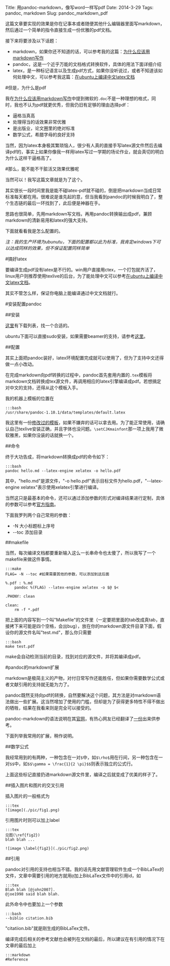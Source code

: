 Title: 用pandoc-markdown，像写word一样写pdf
Date: 2014-3-29
Tags: pandoc, markdown
Slug: pandoc_markdown_pdf

这篇文章要实现的效果是你在记事本或者随便其他什么编辑器里面写markdown，然后通过一个简单的指令直接生成一份优雅的pdf文档。

接下来将要涉及以下话题：

- markdown，如果你还不知道的话，可以参考我的这篇：[为什么应该用markdown写作]({filename}../latex/whyusemarkdown.md)
- pandoc，这是一个近乎万能的文档格式转换软件，具体的用法下面详细介绍
- latex，是一种标记语言以及生成pdf方式，如果你没听说过，或者不知道该如何处理中文，可以参考我这篇：[在ubuntu上编译中文latex文档]({filename}../latex/texchineseonlinux.md)

#但是，为什么是pdf

我在[为什么应该用markdown写作]({filename}../latex/whyusemarkdown.md)中提到微软的`.doc`不是一种理想的格式，同时，我也不认为pdf就更优秀，但我仍旧有足够的理由选择pdf：

- 逼格当真高
- 处理得当的话效果非常优雅
- 是出版业，论文圈里的绝对标准
- 数学公式，希腊字母的良好支持

当然，因为latex本身极其繁琐恼人，很少有人真的直接手写latex源文件然后去编译pdf的，事实上如果你像我一样用latex写过一学期的场论作业，就会真切的明白为什么这样干逼格高了。

#那么，能不能不干脏活又效果优雅呢

当然可以！我写这篇文章就是为了这个。

其实很长一段时间里我是能不碰latex-pdf就不碰的，倒是把markdown当成日常标准每天都在用。很难说是谁先起的意，但当我看到pandoc的时候我明白了，整个生态链的最后一环找到了，此后便是神器在手。

思路也很简单，先用markdown写文档，再用pandoc转换输出成pdf，兼顾markdown的清新易用和latex的强大支持。

下面就看看我是怎么配置的。

*注：我的生产环境为ubunutu，下面的配置都以此为标准，我肯定windows下可以达成同样的效果，但不保证配置同样简单*

#搞好latex

要编译生成pdf没有latex是不行的。win用户直接用ctex，一个打包就齐活了，linux用户则推荐使用texlive的后台，为了能处理中文可以参考[在ubuntu上编译中文latex文档]({filename}../latex/texchineseonlinux.md)。

其实不管怎么样，保证你电脑上能编译通过中文文档就行。

#安装配置pandoc

##安装

[这里](http://code.google.com/p/pandoc/downloads/list)有下载列表，找一个合适的。

ubuntu下面可以直接sudo安装，如果需要beamer的支持，请参考[这里](http://yanping.me/cn/blog/2012/03/13/pandoc/)。

##配置

其实上面把pandoc装好，latex环境配置完成就可以使用了，但为了支持中文还得做一点小改动。

在完成markdown向pdf转换的过程中，pandoc首先套用内置的`.tex`模板将markdown文档转换成tex源文件，再调用相应的latex引擎编译成pdf。若想搞定对中文的支持，还得从这个模板入手。

我的机器上模板的位置在

    :::bash
    /usr/share/pandoc-1.10.1/data/templates/default.latex

我这里有一份[修改过的模板](https://gist.github.com/yangsan/9686706)，如果不嫌弃的话可以拿去用。为了能正常使用，请确认自己texlive安装正确，并且字体也没问题。`\setCJKmainfont`那一项上我用了微软雅黑，如果你没装的话就换一个。

##命令

终于大功告成，将markdown转换成pdf的命令如下：

    :::bash
    pandoc hello.md --latex-engine xelatex -o hello.pdf

其中，"hello.md"是源文件，"-o hello.pdf"表示目标文件为hello.pdf，"--latex-engine xelatex"表示使用xelatex引擎进行编译。

当然这只是最基本的命令，还可以通过添加参数的形式对编译结果进行定制，具体的参数可以参考[官方指南](http://johnmacfarlane.net/pandoc/README.html)。

下面我罗列两个自己常用的参数：

- -N 大小标题标上序号
- --toc 添加目录

##makefile

当然，每次编译文档都要重新输入这么一长串命令也太傻了，所以我写了一个makefile来做这件事情。

    :::make
    FLAG= -N --toc #如果需要其他的参数，可以添加到这后面

    %.pdf : %.md
        pandoc %(FLAG) --latex-engine xelatex -o $@ $<

    .PHONY: clean

    clean:
        rm -f *.pdf

把上面的内容写到一个叫"Makefile"的文件里（一定要把里面的tab改成真tab，直接拷下来可能是四个空格，会出bug），放在你的markdown源文件目录下面，假设你的源文件名叫"test.md"，那么你只需要

    :::bash
    make test.pdf

make会自动检测当前的目录，找到对应的源文件，并将其编译成pdf。

#pandoc的markdown扩展

markdown是极简主义的产物，对付日常写作还能胜任，但如果你需要数学公式或者文献引用的支持就无能为力了。

pandoc既然支持向pdf的转换，自然要解决这个问题，其方法是对markdown语法做出一些扩展。这当然增加了使用的门槛，但却是为了获得更多特性不得不做出的牺牲，结果在我看来则是完全可以接受的。

pandoc-markdown的语法说明在其[官网](http://johnmacfarlane.net/pandoc/README.html)，有热心网友已经翻译了[一份](http://pages.tzengyuxio.me/pandoc/)出来供参考。

下面列举我常用的扩展，稍作说明。

##数学公式

我经常用到的有两种，一种包含在一对`$`中，如`$\rho$`用在行间，另一种包含在一对`$$`中，如`$$\gamma = \frac{1}{2 \pi}$$`则表示独立的公式行。

上面这些标记直接扔进markdown源文件里，编译之后就变成了优美的样子了。

##插入图片和图片的交叉引用

插入图片的一般格式为

    :::tex
    ![image](./pic/fig1.png)

引用图片时则可以加上label

    :::tex
    见图(\ref{fig2})
    blah blah ...

    ![image \label{fig2}](./pic/fig2.png)

##引用

pandoc对引用的支持也相当不错。我的话先用文献管理软件生成一个BibLaTex的文件，文章中需要引用的地方就用`@`加上BibLaTex文件中的引用id，如

    :::tex
    Blah blah [@john2007].
    @joe1998 said blah blah.

此外命令中也要加上一个参数

    :::bash
    --biblio citation.bib

"citatiion.bib"就是刚生成的BibLaTex文件。

编译完成后相关的参考文献也会被列在文档的最后，所以建议在有引用的情况下在文章的最后加上

    :::markdown
    #Reference
